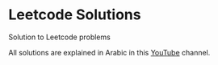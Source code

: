 # Leetcode Solutions
Solution to Leetcode problems

All solutions are explained in Arabic in this [YouTube](https://www.youtube.com/@murtadapy) channel.